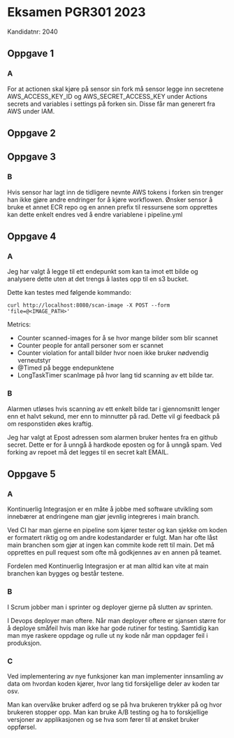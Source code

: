 ﻿# Eksamen PGR301 2023
Kandidatnr: 2040

## Oppgave 1
### A

For at actionen skal kjøre på sensor sin fork må sensor legge inn secretene AWS_ACCESS_KEY_ID og AWS_SECRET_ACCESS_KEY
under Actions secrets and variables i settings på forken sin. Disse får man generert fra AWS under IAM.

## Oppgave 2
## Oppgave 3
### B

Hvis sensor har lagt inn de tidligere nevnte AWS tokens i forken sin trenger han ikke gjøre andre endringer for å kjøre
workflowen. Ønsker sensor å bruke et annet ECR repo og en annen prefix til ressursene som opprettes kan dette enkelt
endres ved å endre variablene i pipeline.yml

## Oppgave 4
### A
Jeg har valgt å legge til ett endepunkt som kan ta imot ett bilde og analysere dette uten at det trengs å lastes opp 
til en s3 bucket.

Dette kan testes med følgende kommando:
```shell
curl http://localhost:8080/scan-image -X POST --form 'file=@<IMAGE_PATH>'
```

Metrics:

* Counter scanned-images for å se hvor mange bilder som blir scannet
* Counter people for antall personer som er scannet
* Counter violation for antall bilder hvor noen ikke bruker nødvendig verneutstyr
* @Timed på begge endepunktene
* LongTaskTimer scanImage på hvor lang tid scanning av ett bilde tar.

### B

Alarmen utløses hvis scanning av ett enkelt bilde tar i gjennomsnitt lenger enn et halvt sekund, mer enn to minnutter på
rad. Dette vil gi feedback på om responstiden økes kraftig.

Jeg har valgt at Epost adressen som alarmen bruker hentes fra en github secret. Dette er for å unngå å hardkode eposten
og for å unngå spam. Ved forking av repoet må det legges til en secret kalt EMAIL.

## Oppgave 5
### A

Kontinuerlig Integrasjon er en måte å jobbe med software utvikling som innebærer at endringene man gjør jevnlig
integreres i main branch.

Ved CI har man gjerne en pipeline som kjører tester og kan sjekke om koden er formatert riktig og om andre
kodestandarder er fulgt. Man har ofte låst main branchen som gjør at ingen kan commite kode rett til main. Det må
opprettes en pull request som ofte må godkjennes av en annen på teamet.

Fordelen med Kontinuerlig Integrasjon er at man alltid kan vite at main branchen kan bygges og består testene.

### B

I Scrum jobber man i sprinter og deployer gjerne på slutten av sprinten.

I Devops deployer man oftere. Når man deployer oftere er sjansen større for å deploye småfeil hvis man ikke har gode 
rutiner for testing. Samtidig kan man mye raskere oppdage og rulle ut ny kode når man oppdager feil i produksjon.

### C

Ved implementering av nye funksjoner kan man implementer innsamling av data om hvordan koden kjører, hvor lang tid 
forskjellige deler av koden tar osv.

Man kan overvåke bruker adferd og se på hva brukeren trykker på og hvor brukeren stopper opp. Man kan bruke A/B testing
og ha to forskjellige versjoner av applikasjonen og se hva som fører til at ønsket bruker oppførsel.
